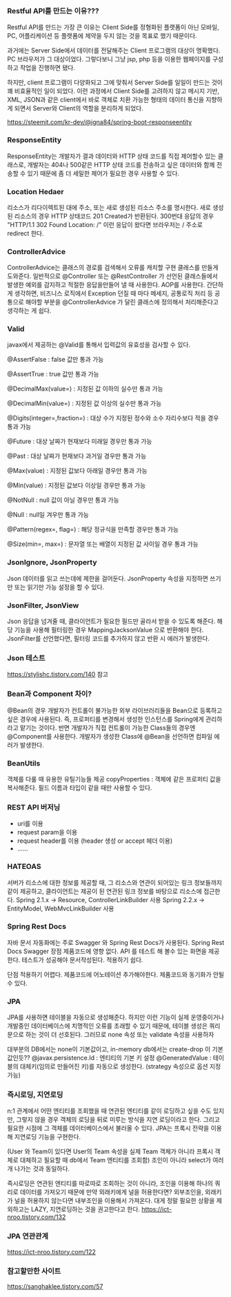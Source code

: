 ### Restful API를 만드는 이유???

Restful API를 만드는 가장 큰 이유는 Client Side를 정형화된 플랫폼이 아닌 모바일, PC, 어플리케이션 등 플랫폼에 제약을 두지 않는 것을 목표로 했기 때문이다.

과거에는 Server Side에서 데이터를 전달해주는 Client 프로그램의 대상이 명확했다. PC 브라우저가 그 대상이었다. 그렇다보니 그냥 jsp, php 등을 이용한 웹페이지를 구성하고 
작업을 진행하면 됐다. 

하지만, client 프로그램이 다양화되고 그에 맞춰서 Server Side를 일일이 만드는 것이 꽤 비효율적인 일이 되었다. 이런 과정에서 Client Side를 고려하지 않고
메시지 기반, XML, JSON과 같은 client에서 바로 객체로 치환 가능한 형태의 데이터 통신을 지향하게 되면서 Server와 Client의 역할을 분리하게 되었다.

https://steemit.com/kr-dev/@igna84/spring-boot-responseentity


### ResponseEntity

ResponseEntity는 개발자가 결과 데이터와 HTTP 상태 코드를 직접 제어할수 있는 클래스로, 개발자는 404나 500같은 HTTP 상태 코드를 전송하고 싶은 데이터와 함께 전송할 수 있기 때문에 
좀 더 세밀한 제어가 필요한 경우 사용할 수 있다.


### Location Hedaer 

리소스가 리다이렉트된 대에 주소, 또는 새로 생성된 리소스 주소를 명시한다.
새로 생성된 리소스의 경우 HTTP 상태코드 201 Created가 반환된다.
300번대 응답의 경우 "HTTP/1.1 302 Found Location: /" 이런 응답이 왔다면 브라우저는 / 주소로 redirect 한다.


### ControllerAdvice

ControllerAdvice는 클래스의 경로를 검색해서 오류를 캐치할 구현 클래스를 만들게 도와준다. 일반적으로 @Controller 또는 @RestController 가 선언된 클래스들에서
발생한 예외를 감지하고 적절한 응답을만들어 낼 때 사용한다. AOP를 사용한다.
간단하게 생각하면, 비즈니스 로직에서 Exception 던질 때 마다 메세지, 공통로직 처리 등 공통으로 해야할 부분을 @ControllerAdvice 가 달린 클래스에 정의해서 처리해준다고 생각하는 게 쉽다.


### Valid

javax에서 제공하는 @Valid를 통해서 입력값의 유효성을 검사할 수 있다.

@AssertFalse : false 값만 통과 가능

@AssertTrue : true 값만 통과 가능

@DecimalMax(value=) : 지정된 값 이하의 실수만 통과 가능

@DecimalMin(value=) : 지정된 값 이상의 실수만 통과 가능

@Digits(integer=,fraction=) : 대상 수가 지정된 정수와 소수 자리수보다 적을 경우 통과 가능

@Future : 대상 날짜가 현재보다 미래일 경우만 통과 가능

@Past : 대상 날짜가 현재보다 과거일 경우만 통과 가능

@Max(value) : 지정된 값보다 아래일 경우만 통과 가능

@Min(value) : 지정된 값보다 이상일 경우만 통과 가능

@NotNull : null 값이 아닐 경우만 통과 가능

@Null : null일 겨우만 통과 가능

@Pattern(regex=, flag=) : 해당 정규식을 만족할 경우만 통과 가능

@Size(min=, max=) : 문자열 또는 배열이 지정된 값 사이일 경우 통과 가능



### JsonIgnore, JsonProperty

Json 데이터를 읽고 쓰는데에 제한을 걸어둔다. JsonProperty 속성을 지정하면 쓰기만 또는 읽기만 가능 설정을 할 수 있다.


### JsonFilter, JsonView

Json 응답을 넘겨줄 때, 클라이언트가 필요한 필드만 골라서 받을 수 있도록 해준다. 해당 기능을 사용해 필터링한 경우 MappingJacksonValue 으로 반환해야 한다.
JsonFilter를 선언했다면, 필터링 코드를 추가하지 않고 반환 시 에러가 발생한다.


### Json 테스트

https://stylishc.tistory.com/140 참고


### Bean과 Component 차이?

@Bean의 경우 개발자가 컨트롤이 불가능한 외부 라이브러리들을 Bean으로 등록하고 싶은 경우에 사용된다. 즉, 프로퍼티를 변경해서 생성한 인스턴스를 Spring에게 관리하라고 맡기는 것이다.
반면 개발자가 직접 컨트롤이 가능한 Class들의 경우엔 @Component를 사용한다.
개발자가 생성한 Class에 @Bean을 선언하면 컴파일 에러가 발생한다.


### BeanUtils

객체를 다룰 때 유용한 유틸기능들 제공
copyProperties : 객체에 같은 프로퍼티  값을 복사해준다.  필드 이름과 타입이 같을 때만 사용할 수 있다.


### REST API 버저닝

- uri를 이용
- request param을 이용
- request header를 이용 (header 생성 or accept 헤더 이용)
- ......


### HATEOAS

서버가 리소스에 대한 정보를 제공할 때, 그 리소스와 연관이 되어있는 링크 정보들까지 같이 제공하고,
클라이언트는 제공이 된 연관된 링크 정보를 바탕으로 리소스에 접근한다.
Spring 2.1.x -> Resource, ControllerLinkBuilder 사용 
Spring 2.2.x -> EntityModel, WebMvcLinkBuilder 사용


### Spring Rest Docs

자바 문서 자동화에는 주로 Swagger 와 Spring Rest Docs가 사용된다.
	Spring Rest Docs			Swagger
장점	제품코드에 영향 없다.		API 를 테스트 해 볼수 있는 화면을 제공한다.
 	테스트가 성공해야 문서작성된다.	적용하기 쉽다.
	
단점	적용하기 어렵다.			제품코드에 어노테이션 추가해야한다.
						제품코드와 동기화가 안될수 있다.
	
	
### JPA

JPA를 사용하면 테이블을 자동으로 생성해준다. 하지만 이런 기능이 실제 운영중이거나 개발중인 데이터베이스에 치명적인 오류를 초래할 수 있기 때문에,
테이블 생성은 쿼리문으로 하는 것이 더 선호된다. 그러므로 none 속성 또는 validate 속성을 사용하자

대부분의 DB에서는 none이 기본값이고, in-memory db에서는 create-drop 이 기본값인듯??
@javax.persistence.Id : 엔티티의 기본 키 설정
@GeneratedValue : 테이블의 대체키(임의로 만들어진 키)를 자동으로 생성한다. (strategy 속성으로 옵션 지정 가능)


### 즉시로딩, 지연로딩

n:1 관계에서 어떤 엔티티를 조회했을 때 연관된 엔티티를 같이 로딩하고 싶을 수도 있지만, 그렇지 않을 경우 객체의 로딩을 뒤로 미루는 방식을 지연 로딩이라고 한다.
그리고 필요한 시점에 그 객체를 데이터베이스에서 불러올 수 있다. JPA는 프록시 전략을 이용해 지연로딩 기능을 구현한다. 

(User 와 Team이 있다면 User의 Team 속성을 실제 Team 객체가 아니라 프록시 객체로 대체하고 필요할 때 db에서 Team 엔티티를 조회함)
조인이 아니라 select가 여러개 나가는 것과 동일하다.

즉시로딩은 연관된 엔티티를 따로따로 조회하는 것이 아니라, 조인을 이용해 하나의 쿼리로 데이터를 가져오기 때문에 만약 외래키에게 널을 허용한다면? 외부조인을, 외래키가 널을 허용하지 않는다면 내부조인을 이용해서 가져온다.
대게 정말 필요한 상황을 제외하고는 LAZY, 지연로딩하는 것을 권고한다고 한다.
https://ict-nroo.tistory.com/132


### JPA 연관관계
https://ict-nroo.tistory.com/122



### 참고할만한 사이트
https://sanghaklee.tistory.com/57
